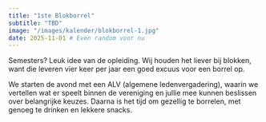```yaml
---
title: "1ste Blokborrel"
subtitle: "TBD"
image: "/images/kalender/blokborrel-1.jpg"
date: 2025-11-01 # Even random voor nu
---
```


Semesters? Leuk idee van de opleiding. Wij houden het liever bij blokken, want die leveren vier keer per jaar een goed excuus voor een borrel op.

We starten de avond met een ALV (algemene ledenvergadering), waarin we vertellen wat er speelt binnen de vereniging en jullie mee kunnen beslissen over belangrijke keuzes. Daarna is het tijd om gezellig te borrelen, met genoeg te drinken en lekkere snacks.